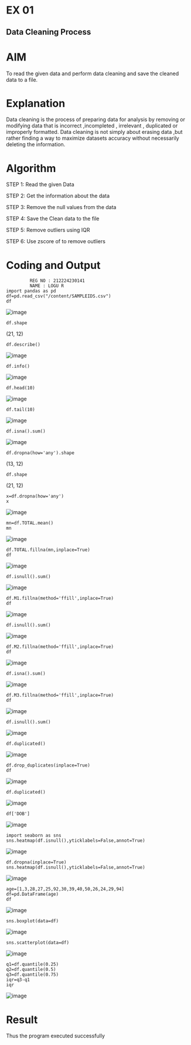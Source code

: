 # EX  01
## Data Cleaning Process

# AIM
To read the given data and perform data cleaning and save the cleaned data to a file.

# Explanation
Data cleaning is the process of preparing data for analysis by removing or modifying data that is incorrect ,incompleted , irrelevant , duplicated or improperly formatted. Data cleaning is not simply about erasing data ,but rather finding a way to maximize datasets accuracy without necessarily deleting the information.

# Algorithm
STEP 1: Read the given Data

STEP 2: Get the information about the data

STEP 3: Remove the null values from the data

STEP 4: Save the Clean data to the file

STEP 5: Remove outliers using IQR

STEP 6: Use zscore of to remove outliers

# Coding and Output
```
         REG NO : 212224230141
         NAME : LOGU R
import pandas as pd
df=pd.read_csv("/content/SAMPLEIDS.csv")
df
```
![image](https://github.com/user-attachments/assets/1851cba8-5668-46c5-b2a7-58f2f5acf9f7)

```
df.shape
```
(21, 12)

```
df.describe()
```
![image](https://github.com/user-attachments/assets/e9260436-813d-4fd9-bafc-16c99e1d0242)
```
df.info()
```
![image](https://github.com/user-attachments/assets/71c14613-8cfe-4d93-b8c7-332b357a84e6)
```
df.head(10)
```
![image](https://github.com/user-attachments/assets/c2da3024-d9dc-4a50-bb47-68d16ea49fcc)

```
df.tail(10)
```
![image](https://github.com/user-attachments/assets/bf98a7de-6771-4896-833b-b0cea0f4e271)

```
df.isna().sum()
```
![image](https://github.com/user-attachments/assets/6815d05d-9e0d-4d76-b306-a1150cb98d3d)

```
df.dropna(how='any').shape
```
(13, 12)

```
df.shape
```
(21, 12)

```
x=df.dropna(how='any')
x
```
![image](https://github.com/user-attachments/assets/6cf22cdd-9d7e-4adb-8e20-e59776d292d5)

```
mn=df.TOTAL.mean()
mn
```
![image](https://github.com/user-attachments/assets/528860cd-8b01-4687-9dc2-22d6c89a1c62)

```
df.TOTAL.fillna(mn,inplace=True)
df
```

![image](https://github.com/user-attachments/assets/57b388bf-3227-4815-8892-200cceaee871)

```
df.isnull().sum()
```
![image](https://github.com/user-attachments/assets/4060aa41-a1fd-4eb7-bec3-7f632eb795f2)
```
df.M1.fillna(method='ffill',inplace=True)
df
```
![image](https://github.com/user-attachments/assets/1553b527-25bd-460c-8d1b-881242609750)
```
df.isnull().sum()
```
![image](https://github.com/user-attachments/assets/b800bc63-dcc8-43a7-9cc8-d67c93b1baff)
```
df.M2.fillna(method='ffill',inplace=True)
df
```
![image](https://github.com/user-attachments/assets/62d89f13-619b-4e08-aa3b-f2267e0fccc7)

```
df.isna().sum()
```
![image](https://github.com/user-attachments/assets/29aa195e-e6f9-444c-9a2a-f97fc5276446)
```
df.M3.fillna(method='ffill',inplace=True)
df
```
![image](https://github.com/user-attachments/assets/2fa0ceb9-3678-413f-a537-2b0cd3f75746)
```
df.isnull().sum()
```
![image](https://github.com/user-attachments/assets/556bfd82-caea-45b5-a2f0-2da681f754f5)
```
df.duplicated()
```
![image](https://github.com/user-attachments/assets/c64f84e4-e6d3-4b1d-a38f-589198ad4288)
```
df.drop_duplicates(inplace=True)
df
```

![image](https://github.com/user-attachments/assets/071b9d75-6cf6-4fc4-8f31-ef3cdef84b99)
```
df.duplicated()
```
![image](https://github.com/user-attachments/assets/17e73991-18f5-49d7-8206-ca7f475c02f0)
```
df['DOB']
```
![image](https://github.com/user-attachments/assets/2c0883bf-3e20-4479-80ce-7a6b455131c9)
```
import seaborn as sns
sns.heatmap(df.isnull(),yticklabels=False,annot=True)
```
![image](https://github.com/user-attachments/assets/6a44d724-6bfb-43fe-b7d0-3b3a1e2e0131)
```
df.dropna(inplace=True)
sns.heatmap(df.isnull(),yticklabels=False,annot=True)
```
![image](https://github.com/user-attachments/assets/256f685b-47cd-4e0c-b678-92b8ab963ce3)
```
age=[1,3,28,27,25,92,30,39,40,50,26,24,29,94]
df=pd.DataFrame(age)
df
```
![image](https://github.com/user-attachments/assets/b7133cbf-3ab5-48ef-9c7a-50a8001ab2dd)
```
sns.boxplot(data=df)
```
![image](https://github.com/user-attachments/assets/c4938f63-b3ae-4d14-a556-548f010efc72)
```
sns.scatterplot(data=df)
```
![image](https://github.com/user-attachments/assets/caca0cb3-41c3-4481-983d-ec781a53b5dd)
```
q1=df.quantile(0.25)
q2=df.quantile(0.5)
q3=df.quantile(0.75)
iqr=q3-q1
iqr
```

![image](https://github.com/user-attachments/assets/51bd3e9c-8a4e-42cb-82e5-27f86fdb113f)
























# Result
Thus the program executed successfully          
